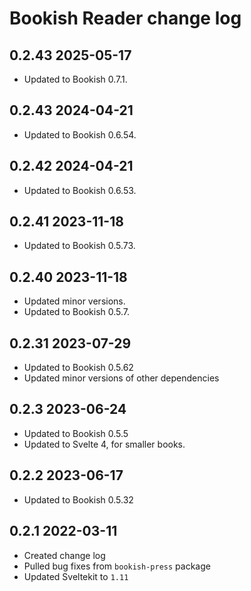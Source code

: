 # Bookish Reader change log

## 0.2.43 2025-05-17

-   Updated to Bookish 0.7.1.

## 0.2.43 2024-04-21

-   Updated to Bookish 0.6.54.

## 0.2.42 2024-04-21

-   Updated to Bookish 0.6.53.

## 0.2.41 2023-11-18

-   Updated to Bookish 0.5.73.

## 0.2.40 2023-11-18

-   Updated minor versions.
-   Updated to Bookish 0.5.7.

## 0.2.31 2023-07-29

-   Updated to Bookish 0.5.62
-   Updated minor versions of other dependencies

## 0.2.3 2023-06-24

-   Updated to Bookish 0.5.5
-   Updated to Svelte 4, for smaller books.

## 0.2.2 2023-06-17

-   Updated to Bookish 0.5.32

## 0.2.1 2022-03-11

-   Created change log
-   Pulled bug fixes from `bookish-press` package
-   Updated Sveltekit to `1.11`
